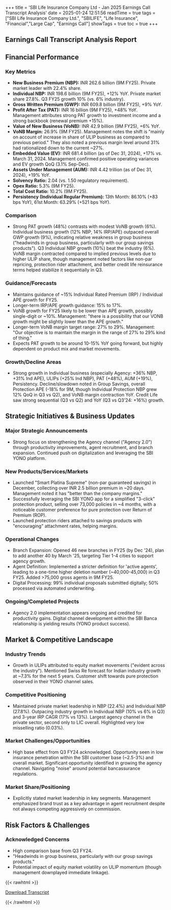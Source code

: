 +++
title = 'SBI Life Insurance Company Ltd - Jan 2025 Earnings Call Transcript Analysis'
date = 2025-01-24 12:51:56
readTime = true
tags = ["SBI Life Insurance Company Ltd.", "SBILIFE", "Life Insurance", "Financial","Large Cap", "Earnings Call"]
showTags = true
toc = true
+++



## Earnings Call Transcript Analysis Report
## Financial Performance

### Key Metrics

*   **New Business Premium (NBP):** INR 262.6 billion (9M FY25). Private market leader with 22.4% share.
*   **Individual NBP:** INR 198.6 billion (9M FY25), +12% YoY. Private market share 27.8%. Q3 FY25 growth 10% (vs. 6% industry).
*   **Gross Written Premium (GWP):** INR 609.8 billion (9M FY25), +9% YoY.
*   **Profit After Tax (PAT):** INR 16 billion (9M FY25), +48% YoY. Management attributes strong PAT growth to investment income and a strong backbook (renewal premium +15%).
*   **Value of New Business (VoNB):** INR 42.9 billion (9M FY25), +6% YoY.
*   **VoNB Margin:** 26.9% (9M FY25). Management notes the shift is "mainly on account of increase in share of ULIP business as compared to previous period." They also noted a previous margin level around 31% had rationalized down to the current ~27%.
*   **Embedded Value (EV):** INR 681.4 billion (as of Dec 31, 2024), +17% vs. March 31, 2024. Management confirmed positive operating variances and EV growth QoQ (3.1% Sep-Dec).
*   **Assets Under Management (AUM):** INR 4.42 trillion (as of Dec 31, 2024), +19% YoY.
*   **Solvency Ratio:** 2.04 (vs. 1.50 regulatory requirement).
*   **Opex Ratio:** 5.3% (9M FY25).
*   **Total Cost Ratio:** 10.2% (9M FY25).
*   **Persistency (Individual Regular Premium):** 13th Month: 86.10% (+83 bps YoY), 61st Month: 63.29% (+521 bps YoY).

### Comparison

*   Strong PAT growth (48%) contrasts with modest VoNB growth (6%). Individual business growth (12% NBP, 14% IRP/APE) outpaced overall GWP growth (9%), indicating relative weakness in group business ("headwinds in group business, particularly with our group savings products"). Q3 Individual NBP growth (10%) beat the industry (6%). VoNB margin contracted compared to implied previous levels due to higher ULIP share, though management noted factors like non-par repricing, protection rider attachment, and better credit life reinsurance terms helped stabilize it sequentially in Q3.

### Guidance/Forecasts

*   Maintains guidance of ~15% Individual Rated Premium (IRP) / Individual APE growth for FY25.
*   Longer-term IRP/APE growth guidance: 15% to 17%.
*   VoNB growth for FY25 likely to be lower than APE growth, possibly single-digit or ~10%. Management: "there is a possibility that our VONB growth might be slightly lower than the APE growth."
*   Longer-term VoNB margin target range: 27% to 29%. Management: "Our objective is to maintain the margin in the range of 27% to 29% kind of thing."
*   Expects PAT growth to be around 10-15% YoY going forward, but highly dependent on product mix and market movements.

### Growth/Decline Areas

*   Strong growth in Individual business (especially Agency: +36% NBP, +31% Ind APE), ULIPs (+25% Ind NBP), PAT (+48%), AUM (+19%), Persistency. Decline/slowdown noted in Group Savings, overall Protection APE (-18% for 9M, though Individual Protection NBP grew 12% QoQ in Q3 vs Q2), and VoNB margin contraction YoY. Credit Life saw strong sequential (Q3 vs Q2) and YoY (Q3 vs Q3'24: +16%) growth.

## Strategic Initiatives & Business Updates

### Major Strategic Announcements

*   Strong focus on strengthening the Agency channel ("Agency 2.0") through productivity improvements, agent recruitment, and branch expansion. Continued push on digitalization and leveraging the SBI YONO platform.

### New Products/Services/Markets

*   Launched "Smart Platina Supreme" (non-par guaranteed savings) in December, collecting over INR 2.5 billion premium in ~20 days. Management noted it has "better than the company margins."
*   Successfully leveraging the SBI YONO app for a simplified "3-click" protection product, selling over 73,000 policies in ~4 months, with a noticeable customer preference for pure protection over Return of Premium (ROP).
*   Launched protection riders attached to savings products with "encouraging" attachment rates, helping margins.

### Operational Changes

*   Branch Expansion: Opened 46 new branches in FY25 (by Dec '24), plan to add another 40 by March '25, targeting Tier 1-4 cities to support agency growth.
*   Agent Definition: Implemented a stricter definition for 'active agents', leading to a one-time higher deletion number (~40,000-45,000) in Q3 FY25. Added >75,000 gross agents in 9M FY25.
*   Digital Processing: 99% individual proposals submitted digitally; 50% processed via automated underwriting.

### Ongoing/Completed Projects

*   Agency 2.0 implementation appears ongoing and credited for productivity gains. Digital channel development within the SBI Banca relationship is yielding results (YONO product success).

## Market & Competitive Landscape

### Industry Trends

*   Growth in ULIPs attributed to equity market movements ("evident across the industry"). Mentioned Swiss Re forecast for Indian industry growth at ~7.3% for the next 5 years. Customer shift towards pure protection observed in their YONO channel sales.

### Competitive Positioning

*   Maintained private market leadership in NBP (22.4%) and Individual NBP (27.8%). Outpacing industry growth in Individual NBP (10% vs 6% in Q3) and 3-year IRP CAGR (17% vs 13%). Largest agency channel in the private sector, second only to LIC overall. Highlighted very low misselling ratio (0.03%).

### Market Challenges/Opportunities

*   High base effect from Q3 FY24 acknowledged. Opportunity seen in low insurance penetration within the SBI customer base (~2.5-3%) and overall market. Significant opportunity identified in growing the agency channel. Navigating "noise" around potential bancassurance regulations.

### Market Share/Positioning

*   Explicitly stated market leadership in key segments. Management emphasized brand trust as a key advantage in agent recruitment despite not always competing aggressively on commission.

## Risk Factors & Challenges

### Acknowledged Concerns

*   High comparison base from Q3 FY24.
*   "Headwinds in group business, particularly with our group savings products."
*   Potential impact of equity market volatility on ULIP momentum (though management downplayed immediate linkage).



{{< rawhtml >}}

<div class="button-container">    
    <a href="https://www.bseindia.com/stockinfo/AnnPdfOpen.aspx?Pname=702aabee-68ef-4ab1-9764-28b19bc8ed57.pdf" target="_blank" class="report-button">
      <i class="fas fa-file-pdf"></i> Download Transcript
    </a>
</div>
    
{{< /rawhtml >}}
